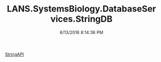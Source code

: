 ﻿---
title: LANS.SystemsBiology.DatabaseServices.StringDB
date: 6/13/2016 8:14:36 PM
---

[StringAPI](T-LANS.SystemsBiology.DatabaseServices.StringDB.StringAPI.html)
